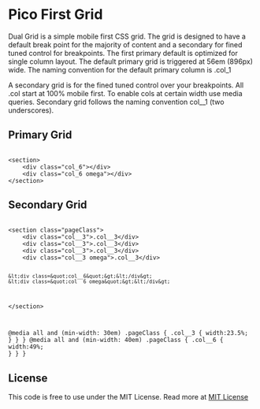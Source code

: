 <h1>Pico First Grid</h1>

<p>Dual Grid is a simple mobile first CSS grid. The grid is designed to have a default break point for the majority of content and a secondary for fined tuned control for breakpoints. The first primary default is optimized for single column layout. The default primary grid is triggered at 56em (896px) wide. The naming convention for the default primary column is .col_1</p>
<p>A secondary grid is for the fined tuned control over your breakpoints. All .col start at 100% mobile first. To enable cols at certain width use media queries. Secondary grid follows the naming convention col__1 (two underscores).</p>

<h2>Primary Grid</h2>
<code>
&lt;section&gt; 
    &lt;div class=&quot;col_6&quot;&gt;&lt;/div&gt; 
    &lt;div class=&quot;col_6 omega&quot;&gt;&lt;/div&gt; 
&lt;/section&gt;
</code>


<h2>Secondary Grid</h2>
<code>
&lt;section class=&quot;pageClass&quot;&gt; 
    &lt;div class=&quot;col__3&quot;&gt;.col__3&lt;/div&gt; 
    &lt;div class=&quot;col__3&quot;&gt;.col__3&lt;/div&gt; 
    &lt;div class=&quot;col__3&quot;&gt;.col__3&lt;/div&gt; 
    &lt;div class=&quot;col__3 omega&quot;&gt;.col__3&lt;/div&gt; 
                    
    &lt;div class=&quot;col__6&quot;&gt;&lt;/div&gt; 
    &lt;div class=&quot;col__6 omega&quot;&gt;&lt;/div&gt; 
&lt;/section&gt;

@media all and (min-width: 30em)
    .pageClass {
        .col__3 {
            width:23.5%;
        }
    }
}
@media all and (min-width: 40em)
    .pageClass {
        .col__6 {
            width:49%;
        }
    }
}
</code>



<h2>License</h2>
<p>
This code is free to use under the MIT License.
Read more at <a href="http://opensource.org/licenses/MIT" target="_blank">MIT License</a>
</p>

